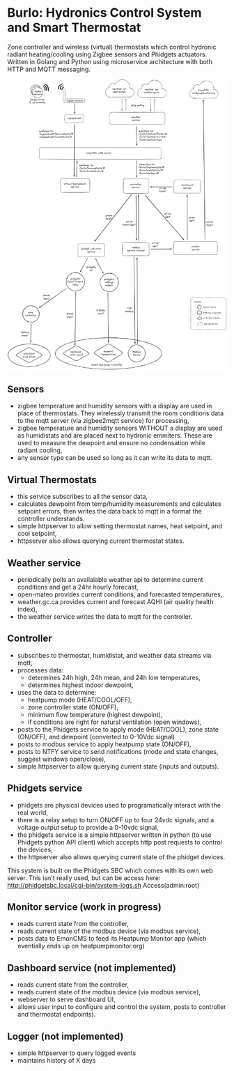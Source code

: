 # Burlo: Hydronics Control System and Smart Thermostat

Zone controller and wireless (virtual) thermostats which control hydronic radiant heating/cooling using Zigbee sensors and Phidgets actuators.  Written in Golang and Python using microservice architecture with both HTTP and MQTT messaging.

![system diagram showing software and device component relations](burlo.png)

## Sensors

- zigbee temperature and humidity sensors with a display are used in place of thermostats. They wirelessly transmit the room conditions data to the mqtt server (via zigbee2mqtt service) for processing,
- zigbee temperature and humidity sensors WITHOUT a display are used as humidistats and are placed next to hydronic emmiters.  These are used to measure the dewpoint and ensure no condensation while radiant cooling,
- any sensor type can be used so long as it can write its data to mqtt.

## Virtual Thermostats

- this service subscribes to all the sensor data,
- calculates dewpoint from temp/humidity measurements and calculates setpoint errors, then writes the data back to mqtt in a format the controller understands.
- simple httpserver to allow setting thermostat names, heat setpoint, and cool setpoint,
- httpserver also allows querying current thermostat states.

## Weather service

- periodically polls an availalable weather api to determine current conditions and get a 24hr hourly forecast,
- open-mateo provides current conditions, and forecasted temperatures,
- weather.gc.ca provides current and forecast AQHI (air quality health index),
- the weather service writes the data to mqtt for the controller.

## Controller

- subscribes to thermostat, humidistat, and weather data streams via mqtt,
- processes data:
     - determines 24h high, 24h mean, and 24h low temperatures,
     - determines highest indoor dewpoint,
- uses the data to determine:
     - heatpump mode (HEAT/COOL/OFF),
     - zone controller state (ON/OFF),
     - minimum flow temperature (highest dewpoint),
     - if conditions are right for natural ventilation (open windows),
- posts to the Phidgets service to apply mode (HEAT/COOL), zone state (ON/OFF), and dewpoint (converted to 0-10Vdc signal)
- posts to modbus service to apply heatpump state (ON/OFF),
- posts to NTFY service to send notifications (mode and state changes, suggest windows open/close),
- simple httpserver to allow querying current state (inputs and outputs).


## Phidgets service

- phidgets are physical devices used to programatically interact with the real world,
- there is a relay setup to turn ON/OFF up to four 24vdc signals, and a voltage output setup to provide a 0-10vdc signal,
- the phidgets service is a simple httpserver written in python (to use Phidgets python API client) which accepts http post requests to control the devices,
- the httpserver also allows querying current state of the phidget devices.

This system is built on the Phidgets SBC which comes with its own web server. This isn't really used, but can be access here:
    http://phidgetsbc.local/cgi-bin/system-logs.sh
    Access(admin:root)

## Monitor service (work in progress)

- reads current state from the controller,
- reads current state of the modbus device (via modbus service),
- posts data to EmonCMS to feed its Heatpump Monitor app (which eventially ends up on heatpumpmonitor.org)

## Dashboard service (not implemented)

- reads current state from the controller,
- reads current state of the modbus device (via modbus service),
- webserver to serve dashboard UI,
- allows user input to configure and control the system, posts to controller and thermostat endpoints).

## Logger (not implemented)

- simple httpserver to query logged events
- maintains history of X days

  
